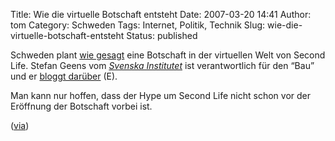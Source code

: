 Title: Wie die virtuelle Botschaft entsteht
Date: 2007-03-20 14:41
Author: tom
Category: Schweden
Tags: Internet, Politik, Technik
Slug: wie-die-virtuelle-botschaft-entsteht
Status: published

Schweden plant [wie
gesagt](http://www.fiket.de/index.php?s=second+life+botschaft) eine
Botschaft in der virtuellen Welt von Second Life. Stefan Geens vom
[*Svenska Institutet*](http://www.si.se/) ist verantwortlich für den
“Bau” und er [bloggt darüber](http://secondhouseofsweden.com/) (E).

Man kann nur hoffen, dass der Hype um Second Life nicht schon vor der
Eröffnung der Botschaft vorbei ist.

([via](http://www.kullin.net/2007_03_01_mc.html#352748688223826383))

